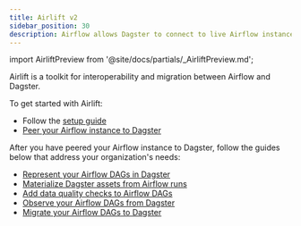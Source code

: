 ```yaml
---
title: Airlift v2
sidebar_position: 30
description: Airflow allows Dagster to connect to live Airflow instances through Airflow’s REST API to observe Airflow executions as they happen, allowing you to easily transition the operation of Airflow pipelines into Dagster, or use Dagster as the control plane across multiple Airflow instances.
---
```


import AirliftPreview from '@site/docs/partials/\_AirliftPreview.md';

<AirliftPreview />

Airlift is a toolkit for interoperability and migration between Airflow and Dagster.

To get started with Airlift:
* Follow the [setup guide](/guides/labs/airlift/setup)
* [Peer your Airflow instance to Dagster](/guides/labs/airlift/peer-airflow-to-dagster)

After you have peered your Airflow instance to Dagster, follow the guides below that address your organization's needs:

* [Represent your Airflow DAGs in Dagster](/guides/labs/airlift/represent-airflow-dags-in-dagster)
* [Materialize Dagster assets from Airflow runs](/guides/labs/airlift/materialize-dagster-assets-from-airflow-runs)
* [Add data quality checks to Airflow DAGs](/guides/labs/airlift/add-data-quality-checks-to-airflow-dags)
* [Observe your Airflow DAGs from Dagster](/guides/labs/airlift/observe-airflow-dags-from-dagster)
* [Migrate your Airflow DAGs to Dagster](/guides/labs/airlift/migrate-airflow-dags)
